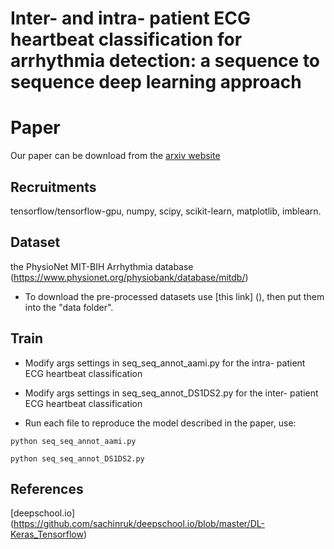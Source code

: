 # Inter- and intra- patient ECG heartbeat classification for arrhythmia detection: a sequence to sequence deep learning approach

# Paper
 Our paper can be download from the [arxiv website](https://arxiv.org/pdf/1812.07421.pdf) 

## Recruitments

tensorflow/tensorflow-gpu, numpy, scipy, scikit-learn, matplotlib, imblearn. 


## Dataset
the PhysioNet MIT-BIH Arrhythmia database (https://www.physionet.org/physiobank/database/mitdb/)
* To download the pre-processed datasets use [this link] (), then put them into the "data folder".

## Train

* Modify args settings in seq_seq_annot_aami.py for the intra- patient ECG heartbeat classification
* Modify args settings in seq_seq_annot_DS1DS2.py for the inter- patient ECG heartbeat classification

* Run each file to reproduce the model described in the paper, use:

```
python seq_seq_annot_aami.py
```
```
python seq_seq_annot_DS1DS2.py
```


## References
 [deepschool.io] (https://github.com/sachinruk/deepschool.io/blob/master/DL-Keras_Tensorflow)

